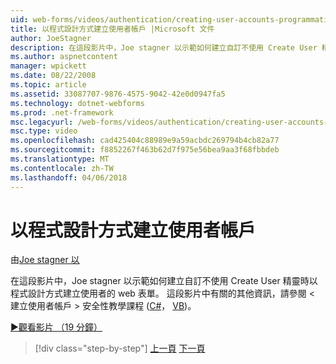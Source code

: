 ```yaml
---
uid: web-forms/videos/authentication/creating-user-accounts-programmatically
title: 以程式設計方式建立使用者帳戶 |Microsoft 文件
author: JoeStagner
description: 在這段影片中，Joe stagner 以示範如何建立自訂不使用 Create User 精靈時以程式設計方式建立使用者的 web 表單。 針對其他我...
ms.author: aspnetcontent
manager: wpickett
ms.date: 08/22/2008
ms.topic: article
ms.assetid: 33087707-9876-4575-9042-42e0d0947fa5
ms.technology: dotnet-webforms
ms.prod: .net-framework
msc.legacyurl: /web-forms/videos/authentication/creating-user-accounts-programmatically
msc.type: video
ms.openlocfilehash: cad425404c88989e9a59acbdc269794b4cb82a77
ms.sourcegitcommit: f8852267f463b62d7f975e56bea9aa3f68fbbdeb
ms.translationtype: MT
ms.contentlocale: zh-TW
ms.lasthandoff: 04/06/2018
---
```

<a name="creating-user-accounts-programmatically"></a>以程式設計方式建立使用者帳戶
====================
由[Joe stagner 以](https://github.com/JoeStagner)

在這段影片中，Joe stagner 以示範如何建立自訂不使用 Create User 精靈時以程式設計方式建立使用者的 web 表單。 這段影片中有關的其他資訊，請參閱 < 建立使用者帳戶 > 安全性教學課程 ([C#](../../overview/older-versions-security/membership/creating-user-accounts-cs.md)， [VB](../../overview/older-versions-security/membership/creating-user-accounts-vb.md))。

[&#9654;觀看影片 （19 分鐘）](https://channel9.msdn.com/Blogs/ASP-NET-Site-Videos/creating-user-accounts-programmatically)

> [!div class="step-by-step"]
> [上一頁](creating-user-accounts-with-the-create-user-wizard.md)
> [下一頁](validating-users-manually.md)
